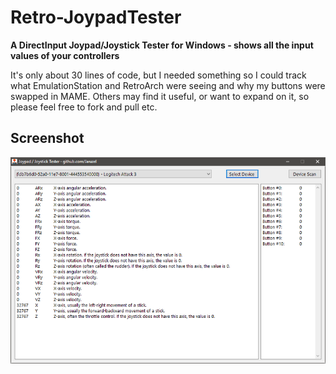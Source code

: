 # Retro-JoypadTester
**A DirectInput Joypad/Joystick Tester for Windows - shows all the input values of your controllers**

It's only about 30 lines of code, but I needed something so I could track what EmulationStation and RetroArch were seeing and why my buttons were swapped in MAME. Others may find it useful, or want to expand on it, so please feel free to fork and pull etc.

## Screenshot

![Retro-JoypadTester](https://raw.githubusercontent.com/Jaruzel/Retro-JoypadTester/master/screenshot.png)
